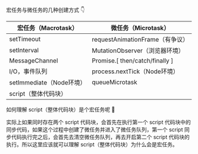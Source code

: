 
宏任务与微任务的几种创建方式 👇

|  宏任务（Macrotask）   |    微任务（Microtask）  |
|  ----  | ----  |
| setTimeout  |    requestAnimationFrame（有争议）|
| setInterval  | MutationObserver（浏览器环境） |
| MessageChannel  | Promise.[ then/catch/finally ] |
| I/O，事件队列  | process.nextTick（Node环境） |
| setImmediate（Node环境）  | queueMicrotask |
| script（整体代码块）  |  |


如何理解 script（整体代码块）是个宏任务呢 🤔

实际上如果同时存在两个 script 代码块，会首先在执行第一个 script 代码块中的同步代码，如果这个过程中创建了微任务并进入了微任务队列，第一个 script 同步代码执行完之后，会首先去清空微任务队列，再去开启第二个 script 代码块的执行。所以这里应该就可以理解 script（整体代码块）为什么会是宏任务。